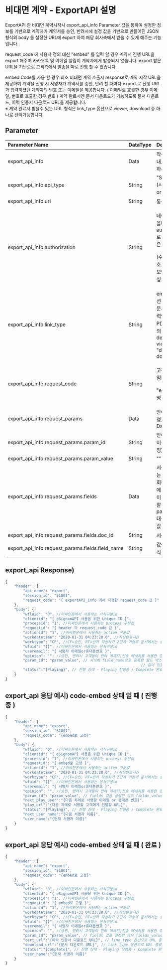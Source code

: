 # 비대면 계약 - ExportAPI 설명

ExportAPI 란 비대면 계약시작시 export\_api\_info Parameter 값을 통하여 설정한 정보를 기반으로               계약자가 계약서를 승인, 반려시에 설정 값을 기반으로 만들어진 JSON 형식의 body 를 설정한 URL에 export 하여 해당 회사측에서 받을 수 있게 해주는 기능입니다.

request\_code 에 사용자 정의 대신 "embed" 를 입력 할 경우 계약서 진행 URL을 export 해주며 카카오톡 및 이메일 알림이 계약자에게 발송되지 않습니다. export 받은 URL을 기반으로 고객측에서 발송을 따로               진행 할 수 있습니다.  

embed Code를 사용 할 경우 최초 비대면 계약 호출시 response로 계약 시작 URL을 제공하며 계약을         진행 시 서명자가 계약서를 승인, 반려 할 때마다 export 로 진행 URL 과 입력하셨던 계약자의  번호  또는   이메일을 제공합니다. \( 이메일로 호출한 경우 이메일, 번호로 호출한 경우 번호 \) 계약 완료시엔                   문서 다운로드가 가능하도록 문서 다운로드, 이력 인증서 다운로드 URL을 제공합니다.   
※ 계약 완료시 받을수 있는 URL 형식은 link\_type 옵션으로 viewer, download 중 하나로 선택가능합니다.

## Parameter 

<table>
  <thead>
    <tr>
      <th style="text-align:left"><b>Parameter Name                        </b>
      </th>
      <th style="text-align:left">DataType</th>
      <th style="text-align:left"><b>Description</b>
      </th>
    </tr>
  </thead>
  <tbody>
    <tr>
      <td style="text-align:left">export_api_info</td>
      <td style="text-align:left">Data</td>
      <td style="text-align:left">&#xC791;&#xC131; &#xB370;&#xC774;&#xD130;&#xB97C; &#xB0B4;&#xBCF4;&#xB0BC;&#xC2DC;&#xC5D0;
        &#xC124;&#xC815;&#xD558;&#xB294; &#xAC12;</td>
    </tr>
    <tr>
      <td style="text-align:left">export_api_info.api_type</td>
      <td style="text-align:left">String</td>
      <td style="text-align:left">&quot;StartAndEnd&quot;(&#xC2DC;&#xC791;&#xACFC; &#xB05D;&#xB9CC;) or
        &quot;ALL&quot; (&#xC804;&#xBD80;)</td>
    </tr>
    <tr>
      <td style="text-align:left">export_api_info.url</td>
      <td style="text-align:left">String</td>
      <td style="text-align:left">&#xD1B5;&#xC2E0; &#xBC1B;&#xC744; url</td>
    </tr>
    <tr>
      <td style="text-align:left">export_api_info.authorization</td>
      <td style="text-align:left">String</td>
      <td style="text-align:left">
        <p>&#xB370;&#xC774;&#xD130;&#xB97C; &#xC218;&#xC2E0;&#xBC1B;&#xC744;&#xB54C;
          &#xD5E4;&#xB354; authorization &#xB85C; &#xC124;&#xC815;&#xD558;&#xACE0;
          &#xC2F6;&#xC740; &#xAC12;</p>
        <p>(&#xC218;&#xC2E0;&#xCE21;&#xC5D0;&#xC11C; &#xC554;&#xD638;&#xD1A0;&#xD070;&#xC744;
          &#xBC1B;&#xC544;&#xC11C; &#xBCF4;&#xC548;&#xC0C1; &#xD65C;&#xC6A9;&#xD558;&#xACE0;
          &#xC2F6;&#xC73C;&#xC2E0;&#xACBD;&#xC6B0;)</p>
      </td>
    </tr>
    <tr>
      <td style="text-align:left">export_api_info.link_type</td>
      <td style="text-align:left">String</td>
      <td style="text-align:left">embed &#xC804;&#xC6A9;&#xC635;&#xC158;
        <br />&#xBB38;&#xC11C; &#xC644;&#xB8CC; &#xC2DC; &#xC774;&#xB825;&#xC778;&#xC99D;&#xC11C;,
        <br
        />PDF &#xBB38;&#xC11C; URL&#xC758; type&#xC744; &#xBCC0;&#xACBD;
        <br />default - viewer URL
        <br />&quot;download&quot; - download URL</td>
    </tr>
    <tr>
      <td style="text-align:left">export_api_info.request_code</td>
      <td style="text-align:left">String</td>
      <td style="text-align:left">
        <p>&#xACE0;&#xAC1D;&#xC774; &#xC815;&#xC758;&#xD558;&#xB294; &#xC784;&#xC758;&#xC758;
          &#xAC12;</p>
        <p>&quot;embed&quot; - &#xC124;&#xBA85; &#xCC38;&#xC870;</p>
      </td>
    </tr>
    <tr>
      <td style="text-align:left">export_api_info.request_params</td>
      <td style="text-align:left">Data</td>
      <td style="text-align:left">&#xBC1B;&#xC544;&#xC62C; &#xD544;&#xB4DC;&#xC758; &#xC815;&#xBCF4;&#xB97C;
        &#xAC00;&#xC9C4; Data</td>
    </tr>
    <tr>
      <td style="text-align:left">export_api_info.request_params.param_id</td>
      <td style="text-align:left">String</td>
      <td style="text-align:left">&#xBC1B;&#xC544;&#xC62C; &#xD30C;&#xB77C;&#xBBF8;&#xD130; &#xC774;&#xB984;(&#xC0AC;&#xC6A9;&#xC790;
        &#xC9C0;&#xC815;)</td>
    </tr>
    <tr>
      <td style="text-align:left">export_api_info.request_params.param_value</td>
      <td style="text-align:left">String</td>
      <td style="text-align:left">&quot;&quot;</td>
    </tr>
    <tr>
      <td style="text-align:left">export_api_info.request_params.fields</td>
      <td style="text-align:left">Data</td>
      <td style="text-align:left">&#xC11C;&#xC2DD; &#xB0B4;&#xBD80;&#xC5D0; &#xC788;&#xB294; &#xD544;&#xB4DC;&#xBA85;&#xC744;
        &#xC870;&#xD68C;&#xD558;&#xC5EC; &#xD544;&#xB4DC;&#xC774;&#xB984;&#xC5D0;
        &#xD574;&#xB2F9;&#xD558;&#xB294; &#xAC12;&#xC774; &#xBB38;&#xC11C;&#xC5D0;
        &#xC874;&#xC7AC;&#xD560; &#xACBD;&#xC6B0; param_value &#xB300;&#xC2E0;&#xC5D0;
        &#xB4E4;&#xC5B4;&#xAC00;&#xB294; &#xAC12;</td>
    </tr>
    <tr>
      <td style="text-align:left">export_api_info.request_params.fields.doc_id</td>
      <td style="text-align:left">String</td>
      <td style="text-align:left">&#xC11C;&#xC2DD; ID</td>
    </tr>
    <tr>
      <td style="text-align:left">export_api_info.request_params.fields.field_name</td>
      <td style="text-align:left">String</td>
      <td style="text-align:left">&#xAC12;&#xC744; &#xAC00;&#xC838;&#xC62C; &#xC11C;&#xC2DD; &#xB0B4; &#xD544;&#xB4DC;
        &#xBA85;</td>
    </tr>
  </tbody>
</table>

## export\_api Response\) 

```javascript
{
	"header": {
		"api_name": "export",
		"session_id": "S1001",
		"request_code": "{ exportAPI_info 에서 지정한 request_code 값 }"
	},
	"body": {
		"wfluid": "0", //이싸인온에서 사용하는 서식구분id
		"clientid": "{ eSignonAPI 사용을 위한 Unique ID }",
		"processid": "1", //이싸인온에서 사용하는 process 구분값
		"requestid": "{ header 의 request_code 값 }",
		"actionid": "1", //이싸인온에서 사용하는 action 구분값
		"workdatetime": "2020-01-31 04:23:28.0", //작성완료시간
		"worktype": "CF", //CF=승인, RT=반려 작성자가 2단계 이상의 문서에서는 승인, 반려를 선택할 수 있음.
		"wfuid": "{}", //이싸인온에서 사용하는 문서구분id
		"useremail": "{ 서명자 이메일or휴대폰번호 }", 
		"opinion": "", //승인, 반려시 고객들이 반려 메세지,전송 메세지를 사용한 경우 출력
		"param_id": "param_value", // 서식에 field_name으로 등록한 필드 박스의 값이 없을경우 param_id:param_value return  
															 //	값이 있을경우엔 param_id:field_value를 return
		"status":"{Playing}", // 진행 상태 - Playing 진행중 / Complete 완료 / Canceled 취소됨
	}
}
```

## export\_api 응답 예시\) code-embed 상태 일 때 \( 진행중 \)

```javascript
{
	"header": {
		"api_name": "export",
		"session_id": "S1001",
		"request_code": "{embed로 고정}"
	},
	"body": {
		"wfluid": "0", //이싸인온에서 사용하는 서식구분id
		"clientid": "{ eSignonAPI 사용을 위한 Unique ID }",
		"processid": "1", //이싸인온에서 사용하는 process 구분값
		"requestid": "{ embed로 고정 }",
		"actionid": "1", //이싸인온에서 사용하는 action 구분값
		"workdatetime": "2020-01-31 04:23:28.0", //작성완료시간
		"worktype": "CF", //CF=승인, RT=반려 작성자가 2단계 이상의 문서에서는 승인, 반려를 선택할 수 있음.
		"wfuid": "{}", //이싸인온에서 사용하는 문서구분id
		"useremail": "{ 서명자 이메일or휴대폰번호 }", 
		"opinion": "", //승인, 반려시 고객들이 반려 메세지,전송 메세지를 사용한 경우 출력
		"param_id": "param_value", // fields 값을 설정한 경우 fields_value를 return
		"next_play_user":"{다음 차례로 서명할 이메일 or 휴대폰 번호}",
		"play_url":"{다음 차례로 서명할 고객에게 전달할 URL}",
		"status":"{Playing}", // 진행 상태 - Playing 진행중 / Complete 완료 / Canceled 취소됨
		"next_user_name":"{다음 서명자 이름}",
		"user_name":"{현재 서명자 이름}"
	}
}
```

## export\_api 응답 예시\) code-embed 상태 일 때 \( 완료 \)

```javascript
{
	"header": {
		"api_name": "export",
		"session_id": "S1001",
		"request_code": "{embed로 고정}"
	},
	"body": {
		"wfluid": "0", //이싸인온에서 사용하는 서식구분id
		"clientid": "{ eSignonAPI 사용을 위한 Unique ID }",
		"processid": "1", //이싸인온에서 사용하는 process 구분값
		"requestid": "{ embed로 고정 }",
		"actionid": "1", //이싸인온에서 사용하는 action 구분값
		"workdatetime": "2020-01-31 04:23:28.0", //작성완료시간
		"worktype": "CF", //CF=승인, RT=반려 작성자가 2단계 이상의 문서에서는 승인, 반려를 선택할 수 있음.
		"wfuid": "{}", //이싸인온에서 사용하는 문서구분id
		"useremail": "{ 서명자 이메일or휴대폰번호 }", 
		"opinion": "", //승인, 반려시 고객들이 반려 메세지,전송 메세지를 사용한 경우 출력
		"param_id": "param_value", // fields 값을 설정한 경우 fields_value를 return
		"cert_url":"{이력 인증서 다운로드 URL}", // link_type 옵션으로 URL 종류 선택가능
		"download_url":"{문서 다운로드 URL}", // link_type 옵션으로 URL 종류 선택가능
		"status":"{Complete}", // 진행 상태 - Playing 진행중 / Complete 완료 / Canceled 취소됨
		"user_name":"{현재 서명자 이름}"
	}
}
```

